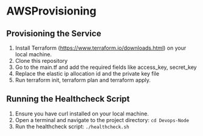 # AWSProvisioning
## Provisioning the Service

1. Install Terraform (https://www.terraform.io/downloads.html) on your local machine.
2. Clone this repository
3. Go to the main.tf and add the required fields like access_key, secret_key
4. Replace the elastic ip allocation id and the private key file
5. Run terraform init, terraform plan and terraform apply.

## Running the Healthcheck Script

1. Ensure you have curl installed on your local machine.
2. Open a terminal and navigate to the project directory: `cd Devops-Node`
3. Run the healthcheck script: `./healthcheck.sh`
